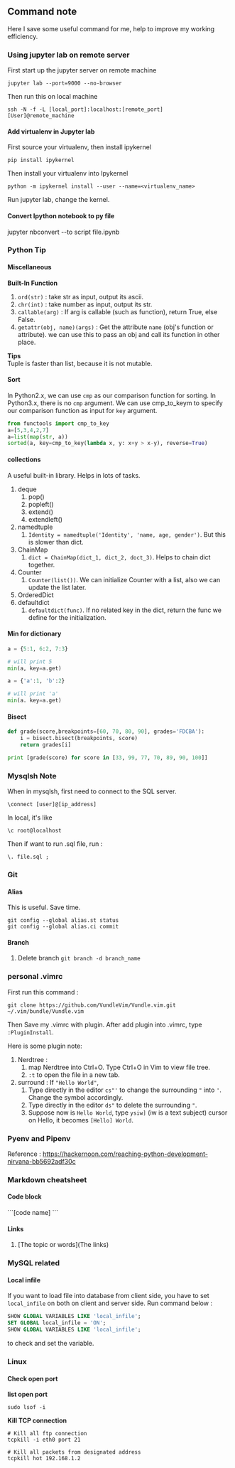 ## Command note
Here I save some useful command for me, help to improve my working efficiency.

### Using jupyter lab on remote server
First start up the jupyter server on remote machine
```
jupyter lab --port=9000 --no-browser
```
Then run this on local machine 
```
ssh -N -f -L [local_port]:localhost:[remote_port] [User]@remote_machine
```

#### Add virtualenv in Jupyter lab
First source your virtualenv, then install ipykernel
```
pip install ipykernel
```
Then install your virtualenv into Ipykernel
```
python -m ipykernel install --user --name=<virtualenv_name>
```
Run jupyter lab, change the kernel.

#### Convert Ipython notebook to py file
jupyter nbconvert --to script file.ipynb


### Python Tip

#### Miscellaneous
**Built-In Function**
1. `ord(str)` : take str as input, output its ascii.
2. `chr(int)` : take number as input, output its str.
3. `callable(arg)` : If arg is callable (such as function), return True, else False. 
4. `getattr(obj, name)(args)` : Get the attribute `name` (obj's function or attribute). we can use this to pass an obj and call its function in other place.

**Tips**  
Tuple is faster than list, because it is not mutable.

#### Sort
In Python2.x, we can use `cmp` as our comparison function for sorting. In Python3.x, there is no `cmp` argument. We can use cmp_to_keym to specify our comparison function as input for `key` argument.
  
```python
from functools import cmp_to_key
a=[5,3,4,2,7]
a=list(map(str, a))
sorted(a, key=cmp_to_key(lambda x, y: x+y > x-y), reverse=True)
```

#### collections
A useful built-in library. Helps in lots of tasks.
1. deque
    1. pop()
    2. popleft()
    3. extend()
    4. extendleft()
2. namedtuple
    1. `Identity = namedtuple('Identity', 'name, age, gender')`. But this is slower than dict.
3. ChainMap
    1. `dict = ChainMap(dict_1, dict_2, doct_3)`. Helps to chain dict together.
4. Counter
    1. `Counter(list())`. We can initialize Counter with a list, also we can update the list later.
5. OrderedDict
6. defaultdict
    1. `defaultdict(func)`. If no related key in the dict, return the func we define for the initialization.

#### Min for dictionary
```python
a = {5:1, 6:2, 7:3}

# will print 5
min(a, key=a.get)

a = {'a':1, 'b':2}

# will print 'a'
min(a. key=a.get)
```

#### Bisect
```python
def grade(score,breakpoints=[60, 70, 80, 90], grades='FDCBA'):
    i = bisect.bisect(breakpoints, score)
    return grades[i]

print [grade(score) for score in [33, 99, 77, 70, 89, 90, 100]]
```

### Mysqlsh Note
When in mysqlsh, first need to connect to the SQL server.
```
\connect [user]@[ip_address]
```
In local, it's like
```
\c root@localhost
```
Then if want to run .sql file, run :
```
\. file.sql ;
```

### Git
#### Alias
This is useful. Save time.
```
git config --global alias.st status
git config --global alias.ci commit
```

#### Branch
1. Delete branch
`git branch -d branch_name`

### personal .vimrc
First run this command : 

```commandline
git clone https://github.com/VundleVim/Vundle.vim.git ~/.vim/bundle/Vundle.vim
```

Then Save my .vimrc with plugin.
After add plugin into .vimrc, type `:PluginInstall`.

Here is some plugin note:
1. Nerdtree : 
    1. map Nerdtree into Ctrl+O. Type Ctrl+O in Vim to view file tree.
    2. `:t` to open the file in a new tab.
2. surround : 
    If `"Hello World"`,
    1. Type directly in the editor `cs"'` to change the surrounding `"` into `'`. Change the symbol accordingly. 
    2. Type directly in the editor `ds"` to delete the surrounding `"`. 
    3. Suppose now is `Hello World`, type `ysiw]` (iw is a text subject) cursor on Hello, it becomes `[Hello] World`.

### Pyenv and Pipenv
Reference : https://hackernoon.com/reaching-python-development-nirvana-bb5692adf30c

### Markdown cheatsheet
#### Code block
\```[code name]
\```
#### Links
1. [The topic or words](The links)

### MySQL related
#### Local infile
If you want to load file into database from client side, you have to set `local_infile` on both on client and server side.
Run command below : 
```sql
SHOW GLOBAL VARIABLES LIKE 'local_infile';
SET GLOBAL local_infile = 'ON';
SHOW GLOBAL VARIABLES LIKE 'local_infile';
```
to check and set the variable.

### Linux
#### Check open port
**list open port**
```command
sudo lsof -i
```

**Kill TCP connection**
```command
# Kill all ftp connection
tcpkill -i eth0 port 21

# Kill all packets from designated address
tcpkill hot 192.168.1.2
```
